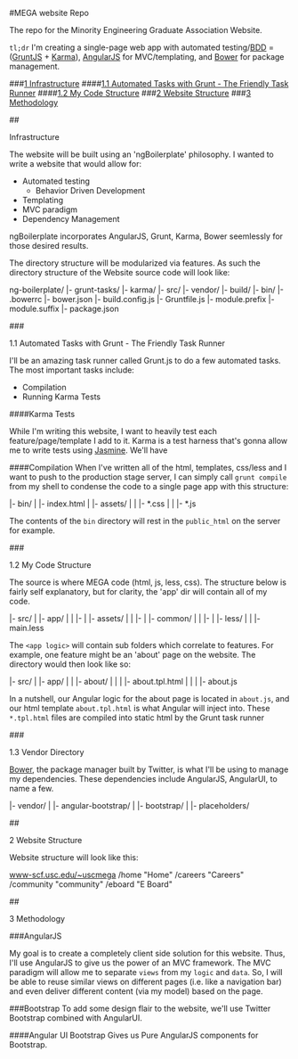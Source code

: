 #MEGA website Repo

The repo for the Minority Engineering Graduate Association Website.  

`tl;dr` I'm creating a single-page web app with automated testing/[BDD](http://en.wikipedia.org/wiki/Behavior-driven_development) = ([GruntJS](http://gruntjs.com) + [Karma](http://karma-runner.github.io/0.10/index.html)),  [AngularJS](http://angularjs.org/) for MVC/templating, and [Bower](http://bower.io) for package management.

###<a href="#infrastructure">1 Infrastructure</a>
####<a href="#automated_grunt">1.1 Automated Tasks with Grunt - The Friendly Task Runner</a>
####<a href="#code_structure">1.2 My Code Structure</a>
###<a href="#website_structure">2 Website Structure</a>
###<a href="#methodology">3 Methodology</a>

##<div id="infrastructure">Infrastructure</div>

The website will be built using an 'ngBoilerplate' philosophy.  I wanted to write a website that would allow for:

- Automated testing
  - Behavior Driven Development
- Templating
- MVC paradigm
- Dependency Management

ngBoilerplate incorporates AngularJS, Grunt, Karma, Bower seemlessly for those desired results.

The directory structure will be modularized via features.  As such the directory structure of the Website source code will look like:

  ng-boilerplate/
   |- grunt-tasks/
   |- karma/
   |- src/
   |- vendor/
   |- build/
   |- bin/
   |- .bowerrc
   |- bower.json
   |- build.config.js
   |- Gruntfile.js
   |- module.prefix
   |- module.suffix
   |- package.json
   
###<div id="automated_grunt">1.1 Automated Tasks with Grunt - The Friendly Task Runner</div>

I'll be an amazing task runner called Grunt.js to do a few automated tasks. The most important tasks include:

- Compilation
- Running Karma Tests

####Karma Tests

While I'm writing this website, I want to heavily test each feature/page/template I add to it.  Karma is a test harness that's gonna allow me to write tests using [Jasmine](http://pivotal.github.io/jasmine/). We'll have 

####Compilation
When I've written all of the html, templates, css/less and I want to push to the production stage server, I can simply call `grunt compile` from my shell to condense the code to a single page app with this structure:

  |- bin/
  | |- index.html
  | |- assets/
  | | |- *.css
  | | |- *.js

The contents of the `bin` directory will rest in the `public_html` on the server for example.

###<div id="code_structure">1.2 My Code Structure</div>

The source is where MEGA code (html, js, less, css).  The structure below is fairly self explanatory, but for clarity, the 'app' dir will contain all of my code.   
  
   |- src/
   |  |- app/
   |  |  |- <app logic>
   |  |- assets/
   |  |  |- <static files>
   |  |- common/
   |  |  |- <reusable code>
   |  |- less/
   |  |  |- main.less

The `<app logic>` will contain sub folders which correlate to features.  For example, one feature might be an 'about' page on the website. The directory would then look like so:

  |- src/
  | |- app/
  | | |- about/
  | | | |- about.tpl.html
  | | | |- about.js

In a nutshell, our Angular logic for the about page is located in `about.js`, and our html template `about.tpl.html` is what Angular will inject into.  These `*.tpl.html` files are compiled into static html by the Grunt task runner
   
###<div id="vendor_directory">1.3 Vendor Directory</div>

[Bower](http://bower.io), the package manager built by Twitter, is what I'll be using to manage my dependencies.  These dependencies include AngularJS, AngularUI, to name a few.

   |- vendor/
   |  |- angular-bootstrap/
   |  |- bootstrap/
   |  |- placeholders/
   

##<div id="website_structure">2 Website Structure</div> 

Website structure will look like this:

  www-scf.usc.edu/~uscmega
    /home "Home"
    /careers "Careers"
    /community "community"
    /eboard "E Board"
    

##<div id="methodology">3 Methodology</div>

###AngularJS

My goal is to create a completely client side solution for this website.   Thus, I'll use AngularJS to give us the power of an MVC framework. The MVC paradigm will allow me to separate `views` from my `logic` and `data`.  So, I will be able to reuse similar views on different pages (i.e. like a navigation bar) and even deliver different content (via my model) based on the page.

###Bootstrap
To add some design flair to the website, we'll use Twitter Bootstrap combined with AngularUI.

####Angular UI Bootstrap
Gives us Pure AngularJS components for Bootstrap. 